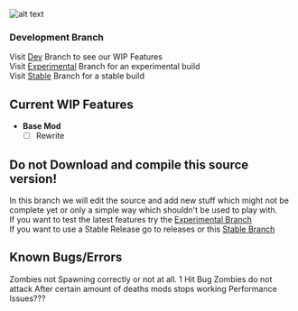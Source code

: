 ![alt text](https://i.imgur.com/HYdOh7x.png?maxwidth=640&shape=thumb&fidelity=medium "Community's Walking Dead Mod")
### Development Branch

Visit [Dev][1] Branch to see our WIP Features  
Visit [Experimental][2] Branch for an experimental build  
Visit [Stable][3] Branch for a stable build  

## Current WIP Features
    
- **Base Mod**
  - [ ] Rewrite
    
## Do not Download and compile this source version!
  
In this branch we will edit the source and add new stuff which might not be complete yet or only a simple way which shouldn't be used to play with.  
If you want to test the latest features try the [Experimental Branch](https://github.com/Stahlhelm-TV/Community-s-Walking-Dead-Mod/tree/experimental)  
If you want to use a Stable Release go to releases or this [Stable Branch](https://github.com/Stahlhelm-TV/Community-s-Walking-Dead-Mod/tree/stable)  

## Known Bugs/Errors

Zombies not Spawning correctly or not at all.
1 Hit Bug
Zombies do not attack
After certain amount of deaths mods stops working
Performance Issues???

[1]:https://github.com/Stahlhelm-TV/Community-s-Walking-Dead-Mod/tree/dev
[2]:https://github.com/Stahlhelm-TV/Community-s-Walking-Dead-Mod/tree/experimental
[3]:https://github.com/Stahlhelm-TV/Community-s-Walking-Dead-Mod/tree/stable
